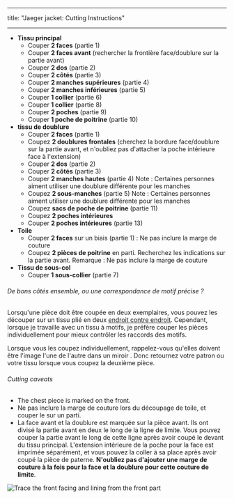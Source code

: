 - - -
title: "Jaeger jacket: Cutting Instructions"
- - -

- **Tissu principal**
  - Couper **2 faces** (partie 1)
  - Couper **2 faces avant** (rechercher la frontière face/doublure sur la partie avant)
  - Couper **2 dos** (partie 2)
  - Couper **2 côtés** (partie 3)
  - Couper **2 manches supérieures** (partie 4)
  - Couper **2 manches inférieures** (partie 5)
  - Couper **1 collier** (partie 6)
  - Couper **1 collier** (partie 8)
  - Couper **2 poches** (partie 9)
  - Couper **1 poche de poitrine** (partie 10)
- **tissu de doublure**
  - Couper **2 faces** (partie 1)
  - Coupez **2 doublures frontales** (cherchez la bordure face/doublure sur la partie avant, et n'oubliez pas d'attacher la poche intérieure face à l'extension)
  - Couper **2 dos** (partie 2)
  - Couper **2 côtés** (partie 3)
  - Couper **2 manches hautes** (partie 4) Note : Certaines personnes aiment utiliser une doublure différente pour les manches
  - Coupez **2 sous-manches** (partie 5) Note : Certaines personnes aiment utiliser une doublure différente pour les manches
  - Coupez **sacs de poche de poitrine** (partie 11)
  - Coupez **2 poches intérieures**
  - Couper **2 poches intérieures** (partie 13)
- **Toile**
  - Couper **2 faces** sur un biais (partie 1) : Ne pas inclure la marge de couture
  - Coupez **2 pièces de poitrine** en parti. Recherchez les indications sur la partie avant. Remarque : Ne pas inclure la marge de couture
- **Tissu de sous-col**
  - Couper **1 sous-collier** (partie 7)

<Note>

###### De bons côtés ensemble, ou une correspondance de motif précise ?

Lorsqu'une pièce doit être coupée en deux exemplaires, vous pouvez les découper sur un tissu plié en deux [endroit contre endroit](/docs/sewing/good-sides-together).
Cependant, lorsque je travaille avec un tissu à motifs, je préfère couper les pièces individuellement pour mieux contrôler les raccords des motifs.

Lorsque vous les coupez individuellement, rappelez-vous qu'elles doivent être l'image l'une de l'autre dans un miroir . Donc retournez votre patron ou votre tissu lorsque vous coupez la deuxième pièce.

</Note>

<Warning>

###### Cutting caveats

- The chest piece is marked on the front.
- Ne pas inclure la marge de couture lors du découpage de toile, et couper le sur un parti.
- La face avant et la doublure est marquée sur la pièce avant. Ils ont divisé la partie avant en deux le long de la ligne de limite. Vous pouvez couper la partie avant le long de cette ligne après avoir coupé le devant du tissu principal. L'extension intérieure de la poche pour la face est imprimée séparément, et vous pouvez la coller à sa place après avoir coupé la pièce de paterne. **N'oubliez pas d'ajouter une marge de couture à la fois pour la face et la doublure pour cette couture de limite**.

![Trace the front facing and lining from the front part](cuttingCaveat.svg)

</Warning>
